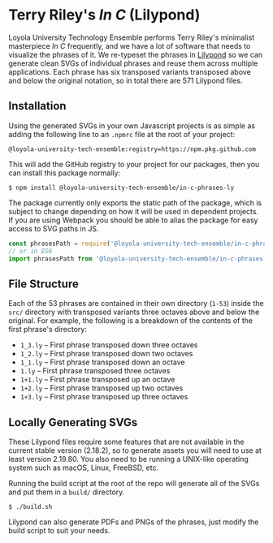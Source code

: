 # Terry Riley's _In C_ (Lilypond)

Loyola University Technology Ensemble performs Terry Riley's minimalist
masterpiece _In C_ frequently, and we have a lot of software that needs to
visualize the phrases of it. We re-typeset the phrases in [Lilypond][] so we
can generate clean SVGs of individual phrases and reuse them across multiple
applications. Each phrase has six transposed variants transposed above and
below the original notation, so in total there are 571 Lilypond files.

[Lilypond]: http://lilypond.org/

## Installation

Using the generated SVGs in your own Javascript projects is as simple as adding
the following line to an `.npmrc` file at the root of your project:

```npmrc
@loyola-university-tech-ensemble:registry=https://npm.pkg.github.com
```

This will add the GitHub registry to your project for our packages, then you can
install this package normally:

```console
$ npm install @loyola-university-tech-ensemble/in-c-phrases-ly
```

The package currently only exports the static path of the package, which is subject
to change depending on how it will be used in dependent projects. If you are using
Webpack you should be able to alias the package for easy access to SVG paths in JS.

```js
const phrasesPath = require('@loyola-university-tech-ensemble/in-c-phrases-ly').default;
// or in ES6
import phrasesPath from '@loyola-university-tech-ensemble/in-c-phrases-ly';
```

## File Structure

Each of the 53 phrases are contained in their own directory (`1-53`) inside the
`src/` directory with transposed variants three octaves above and below the
original. For example, the following is a breakdown of the contents of the
first phrase's directory:

* `1_3.ly` – First phrase transposed down three octaves
* `1_2.ly` – First phrase transposed down two octaves
* `1_1.ly` – First phrase transposed down an octave
* `1.ly` – First phrase transposed three octaves
* `1+1.ly` – First phrase transposed up an octave
* `1+2.ly` – First phrase transposed up two octaves
* `1+3.ly` – First phrase transposed up three octaves

## Locally Generating SVGs

These Lilypond files require some features that are not available in the
current stable version (2.18.2), so to generate assets you will need to use at
least version 2.19.80. You also need to be running a UNIX-like operating system
such as macOS, Linux, FreeBSD, etc.

Running the build script at the root of the repo will generate all of the SVGs
and put them in a `build/` directory.

```console
$ ./build.sh
```

Lilypond can also generate PDFs and PNGs of the phrases, just modify the build
script to suit your needs.
